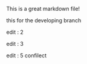This is a great markdown file!

this for the developing branch


edit : 2


edit : 3






edit : 5   confilect 
 


